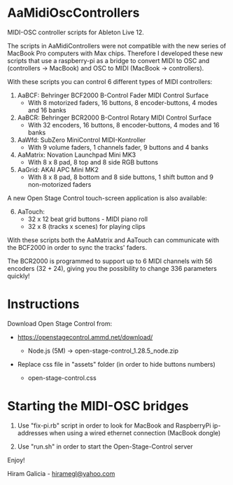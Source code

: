 # AaMidiOscControllers

MIDI-OSC controller scripts for Ableton Live 12.

The scripts in AaMidiControllers were not compatible with the new series of MacBook Pro computers
with Max chips. Therefore I developed these new scripts that use a raspberry-pi as a bridge
to convert MIDI to OSC and (controllers -> MacBook) and OSC to MIDI (MacBook -> controllers).

With these scripts you can control 6 different types of MIDI controllers:

1) AaBCF: Behringer BCF2000 B-Control Fader MIDI Control Surface
   * With 8 motorized faders, 16 buttons, 8 encoder-buttons, 4 modes and 16 banks
2) AaBCR: Behringer BCR2000 B-Control Rotary MIDI Control Surface
   * With 32 encoders, 16 buttons, 8 encoder-buttons, 4 modes and 16 banks
3) AaWfd: SubZero MiniControl MIDI-Kontroller
   * With 9 volume faders, 1 channels fader, 9 buttons and 4 banks
4) AaMatrix: Novation Launchpad Mini MK3
   * With 8 x 8 pad, 8 top and 8 side RGB buttons
5) AaGrid: AKAI APC Mini MK2
   * With 8 x 8 pad, 8 bottom and 8 side buttons, 1 shift button and 9 non-motorized faders

A new Open Stage Control touch-screen application is also available:

6) AaTouch:
   * 32 x 12 beat grid buttons - MIDI piano roll
   * 32 x 8  (tracks x scenes) for playing clips

With these scripts both the AaMatrix and AaTouch can communicate with the BCF2000 in order to
sync the tracks' faders.

The BCR2000 is programmed to support up to 6 MIDI channels with 56 encoders (32 + 24),
giving you the possibility to change 336 parameters quickly!

# Instructions

Download Open Stage Control from:
* https://openstagecontrol.ammd.net/download/
  * Node.js (5M) -> open-stage-control_1.28.5_node.zip

* Replace css file in "assets" folder (in order to hide buttons numbers)
  * open-stage-control.css

# Starting the MIDI-OSC bridges

1. Use "fix-pi.rb" script in order to look for MacBook and RaspberryPi ip-addresses
   when using a wired ethernet connection (MacBook dongle)

2. Use "run.sh" in order to start the Open-Stage-Control server

Enjoy!

Hiram Galicia - hiramegl@yahoo.com

